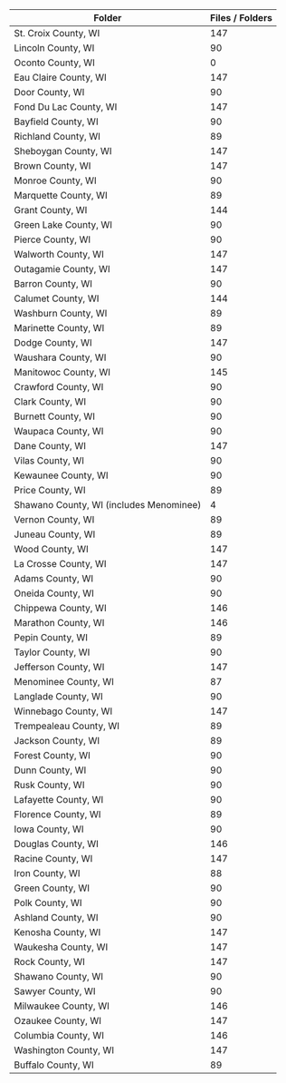 | Folder                                  |   Files / Folders |
|-----------------------------------------|-------------------|
| St. Croix County, WI                    |               147 |
| Lincoln County, WI                      |                90 |
| Oconto County, WI                       |                 0 |
| Eau Claire County, WI                   |               147 |
| Door County, WI                         |                90 |
| Fond Du Lac County, WI                  |               147 |
| Bayfield County, WI                     |                90 |
| Richland County, WI                     |                89 |
| Sheboygan County, WI                    |               147 |
| Brown County, WI                        |               147 |
| Monroe County, WI                       |                90 |
| Marquette County, WI                    |                89 |
| Grant County, WI                        |               144 |
| Green Lake County, WI                   |                90 |
| Pierce County, WI                       |                90 |
| Walworth County, WI                     |               147 |
| Outagamie County, WI                    |               147 |
| Barron County, WI                       |                90 |
| Calumet County, WI                      |               144 |
| Washburn County, WI                     |                89 |
| Marinette County, WI                    |                89 |
| Dodge County, WI                        |               147 |
| Waushara County, WI                     |                90 |
| Manitowoc County, WI                    |               145 |
| Crawford County, WI                     |                90 |
| Clark County, WI                        |                90 |
| Burnett County, WI                      |                90 |
| Waupaca County, WI                      |                90 |
| Dane County, WI                         |               147 |
| Vilas County, WI                        |                90 |
| Kewaunee County, WI                     |                90 |
| Price County, WI                        |                89 |
| Shawano County, WI (includes Menominee) |                 4 |
| Vernon County, WI                       |                89 |
| Juneau County, WI                       |                89 |
| Wood County, WI                         |               147 |
| La Crosse County, WI                    |               147 |
| Adams County, WI                        |                90 |
| Oneida County, WI                       |                90 |
| Chippewa County, WI                     |               146 |
| Marathon County, WI                     |               146 |
| Pepin County, WI                        |                89 |
| Taylor County, WI                       |                90 |
| Jefferson County, WI                    |               147 |
| Menominee County, WI                    |                87 |
| Langlade County, WI                     |                90 |
| Winnebago County, WI                    |               147 |
| Trempealeau County, WI                  |                89 |
| Jackson County, WI                      |                89 |
| Forest County, WI                       |                90 |
| Dunn County, WI                         |                90 |
| Rusk County, WI                         |                90 |
| Lafayette County, WI                    |                90 |
| Florence County, WI                     |                89 |
| Iowa County, WI                         |                90 |
| Douglas County, WI                      |               146 |
| Racine County, WI                       |               147 |
| Iron County, WI                         |                88 |
| Green County, WI                        |                90 |
| Polk County, WI                         |                90 |
| Ashland County, WI                      |                90 |
| Kenosha County, WI                      |               147 |
| Waukesha County, WI                     |               147 |
| Rock County, WI                         |               147 |
| Shawano County, WI                      |                90 |
| Sawyer County, WI                       |                90 |
| Milwaukee County, WI                    |               146 |
| Ozaukee County, WI                      |               147 |
| Columbia County, WI                     |               146 |
| Washington County, WI                   |               147 |
| Buffalo County, WI                      |                89 |